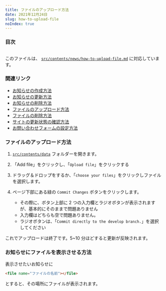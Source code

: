 ```yaml
---
title: ファイルのアップロード方法
date: 2021年12月24日
slug: how-to-upload-file
noIndex: true
---
```


### 目次

```toc

```

このファイルは、 [`src/contents/news/how-to-upload-file.md`](https://github.com/sshihci/sshihci.github.io/blob/develop/src/contents/news/how-to-upload-file.md) に対応しています。

### 関連リンク

- [お知らせの作成方法](../how-to-create-news)
- [お知らせの更新方法](../how-to-update-news)
- [お知らせの削除方法](../how-to-delete-news)
- [ファイルのアップロード方法](../how-to-upload-file)
- [ファイルの削除方法](../how-to-delete-file)
- [サイトの更新状態の確認方法](../how-to-check-deploy)
- [お問い合わせフォームの設定方法](../how-to-connect-contact-form)

### ファイルのアップロード方法

1. [`src/contents/data`](https://github.com/sshihci/sshihci.github.io/tree/develop/src/contents/data) フォルダーを開きます。
2. 「Add file」をクリックし、「`Upload file`」をクリックする
3. ドラッグ＆ドロップをするか、「`choose your files`」をクリックしファイルを選択します。
4. ページ下部にある緑の `Commit Changes` ボタンをクリックします。

   - その際に、ボタン上部に 2 つの入力欄とラジオボタンが表示されますが、基本的にそのままで問題ありません
   - 入力欄はどちらも空で問題ありません。
   - ラジオボタンは、「`Commit directly to the develop branch.`」を選択してください

これでアップロードは終了です。5~10 分ほどすると更新が反映されます。

### お知らせにファイルを表示させる方法

表示させたいお知らせに

```markdown
<file name="ファイルの名前"></file>
```

とすると、その場所にファイルが表示されます。
